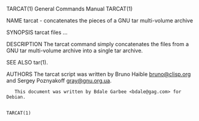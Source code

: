 TARCAT(1)                                                                                General Commands Manual                                                                                TARCAT(1)

NAME
       tarcat - concatenates the pieces of a GNU tar multi-volume archive

SYNOPSIS
       tarcat files ...

DESCRIPTION
       The tarcat command simply concatenates the files from a GNU tar multi-volume archive into a single tar archive.

SEE ALSO
       tar(1).

AUTHORS
       The tarcat script was written by Bruno Haible <bruno@clisp.org> and Sergey Poznyakoff <gray@gnu.org.ua>.

       This document was written by Bdale Garbee <bdale@gag.com> for Debian.

                                                                                                                                                                                                TARCAT(1)

